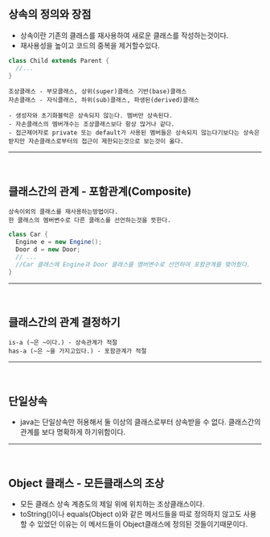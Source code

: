 ## 상속의 정의와 장점
  - 상속이란 기존의 클래스를 재사용하여 새로운 클래스를 작성하는것이다.
  - 재사용성을 높이고 코드의 중복을 제거할수있다.
  ```java
  class Child extends Parent {
    //...
  }
  ```
  ```
  조상클래스 - 부모클래스, 상위(super)클래스 기반(base)클래스
  자손클래스 - 자식클래스, 하위(sub)클래스, 파생된(derived)클래스
  ```
  ```
  - 생성자와 초기화블럭은 상속되지 않는다. 멤버만 상속된다.
  - 자손클래스의 멤버개수는 조상클래스보다 항상 많거나 같다.
  - 접근제어자로 private 또는 default가 사용된 멤버들은 상속되지 않는다기보다는 상속은받지만 자손클래스로부터의 접근이 제한되는것으로 보는것이 옳다.
  ```
---
<br>


## 클래스간의 관계 - 포함관계(Composite)
  ```
  상속이외의 클래스를 재사용하는방법이다.
  한 클래스의 멤버변수로 다른 클래스를 선언하는것을 뜻한다.
  ```
  ```java
  class Car {
    Engine e = new Engine();
    Door d = new Door;
    // ...
    //Car 클래스에 Engine과 Door 클래스를 멤버변수로 선언하여 포함관계를 맺어줬다.
  }
  ```
  ---
<br>


## 클래스간의 관계 결정하기
  ```
  is-a (~은 ~이다.) - 상속관계가 적절
  has-a (~은 ~을 가지고있다.) - 포함관계가 적절
  ```
---
<br>

  
## 단일상속
  - java는 단일상속만 허용해서 둘 이상의 클래스로부터 상속받을 수 없다. 클래스간의 관계를 보다 명확하게 하기위함이다.
---
<br>


## Object 클래스 - 모든클래스의 조상
  - 모든 클래스 상속 계층도의 제일 위에 위치하는 조상클래스이다.
  - toString()이나 equals(Object o)와 같은 메서드들을 따로 정의하지 않고도 사용할 수 있었던 이유는 이 메서드들이 Object클래스에 정의된 것들이기때문이다.
